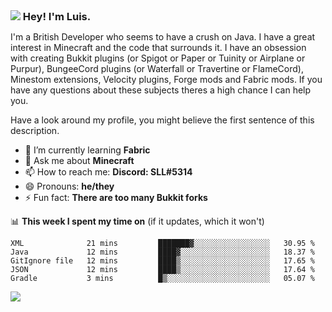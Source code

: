 <h3 style="margin: auto;"><img src="https://avatars.githubusercontent.com/u/39528861?s=48&v=4" ></img> Hey! I'm Luis.</h3>

I'm a British Developer who seems to have a crush on Java. I have a great interest in Minecraft and the code that surrounds it. I have an obsession with creating Bukkit plugins (or Spigot or Paper or Tuinity or Airplane or Purpur), BungeeCord plugins (or Waterfall or Travertine or FlameCord), Minestom extensions, Velocity plugins, Forge mods and Fabric mods. If you have any questions about these subjects theres a high chance I can help you.
  
Have a look around my profile, you might believe the first sentence of this description.

- 🌱 I’m currently learning **Fabric**
- 💬 Ask me about **Minecraft**
- 📫 How to reach me: **Discord: SLL#5314**
- 😄 Pronouns: **he/they**
- ⚡ Fun fact: **There are too many Bukkit forks**

📊 **This week I spent my time on** (if it updates, which it won't)
<!--START_SECTION:waka-->
```text
XML              21 mins         ███████▓░░░░░░░░░░░░░░░░░   30.95 % 
Java             12 mins         ████▓░░░░░░░░░░░░░░░░░░░░   18.37 % 
GitIgnore file   12 mins         ████▒░░░░░░░░░░░░░░░░░░░░   17.65 % 
JSON             12 mins         ████▒░░░░░░░░░░░░░░░░░░░░   17.64 % 
Gradle           3 mins          █▒░░░░░░░░░░░░░░░░░░░░░░░   05.07 % 
```
<!--END_SECTION:waka-->

<a href="https://sllcoding.dev"><img src="https://github-readme-stats.vercel.app/api?username=SLLCoding&show_icons=true&theme=great-gatsby" /></a>
